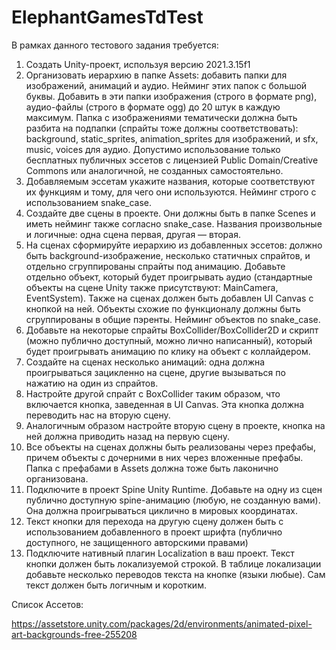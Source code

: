 # ElephantGamesTdTest

В рамках данного тестового задания требуется:
1. Создать Unity-проект, используя версию 2021.3.15f1
2. Организовать иерархию в папке Assets: добавить папки для
изображений, анимаций и аудио. Нейминг этих папок с большой
буквы. Добавить в эти папки изображения (строго в формате png),
аудио-файлы (строго в формате ogg) до 20 штук в каждую
максимум. Папка с изображениями тематически должна быть
разбита на подпапки (спрайты тоже должны соответствовать):
background, static_sprites, animation_sprites для изображений, и sfx,
music, voices для аудио. Допустимо использование только
бесплатных публичных эссетов с лицензией Public Domain/Creative
Commons или аналогичной, не созданных самостоятельно.
3. Добавляемым эссетам укажите названия, которые соответствуют
их функциям и тому, для чего они используются. Нейминг строго с
использованием snake_case.
4. Создайте две сцены в проекте. Они должны быть в папке Scenes и
иметь нейминг также согласно snake_case. Названия произвольные
и логичные: одна сцена первая, другая — вторая.
5. На сценах сформируйте иерархию из добавленных эссетов:
должно быть background-изображение, несколько статичных
спрайтов, и отдельно сгруппированы спрайты под анимацию.
Добавьте отдельно объект, который будет проигрывать аудио
(стандартные объекты на сцене Unity также присутствуют:
MainCamera, EventSystem). Также на сценах должен быть добавлен
UI Canvas с кнопкой на ней. Объекты схожие по функционалу
должны быть сгруппированы в общие пэренты. Нейминг объектов
по snake_case.
6. Добавьте на некоторые спрайты BoxCollider/BoxCollider2D и скрипт
(можно публично доступный, можно лично написанный), который
будет проигрывать анимацию по клику на объект с коллайдером.
7. Создайте на сценах несколько анимаций: одна должна
проигрываться зацикленно на сцене, другие вызываться по
нажатию на один из спрайтов.
8. Настройте другой спрайт с BoxCollider таким образом, что
включается кнопка, заведенная в UI Canvas. Эта кнопка должна
переводить нас на вторую сцену.
9. Аналогичным образом настройте вторую сцену в проекте, кнопка
на ней должна приводить назад на первую сцену.
10. Все объекты на сценах должны быть реализованы через
префабы, причем объекты с дочерними в них через вложенные
префабы. Папка с префабами в Assets должна тоже быть
лаконично организована.
11. Подключите в проект Spine Unity Runtime. Добавьте на одну из
сцен публично доступную spine-анимацию (любую, не созданную
вами). Она должна проигрываться циклично в мировых
координатах.
12. Текст кнопки для перехода на другую сцену должен быть с
использованием добавленного в проект шрифта (публично
доступного, не защищенного авторскими правами)
13. Подключите нативный плагин Localization в ваш проект. Текст
кнопки должен быть локализуемой строкой. В таблице локализации
добавьте несколько переводов текста на кнопке (языки любые).
Сам текст должен быть логичным и коротким.

Список Ассетов:

https://assetstore.unity.com/packages/2d/environments/animated-pixel-art-backgrounds-free-255208

